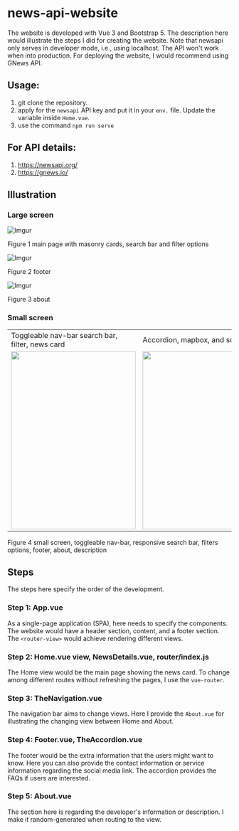 # news-api-website
The website is developed with Vue 3 and Bootstrap 5. The description here would illustrate the steps I did for creating the website. Note that newsapi only serves in developer mode, i.e., using localhost. The API won't work when into production. For deploying the website, I would recommend using GNews API.

## Usage:
1. git clone the repository.
2. apply for the ```newsapi``` API key and put it in your ```env.``` file. Update the variable inside ``` Home.vue ```.
3. use the command ``` npm run serve ```

## For API details:
1. https://newsapi.org/
2. https://gnews.io/

## Illustration
### Large screen
![Imgur](https://i.imgur.com/VB8LjrJl.png)

Figure 1 main page with masonry cards, search bar and filter options

![Imgur](https://i.imgur.com/2F0Xp2Sl.png)

Figure 2 footer

![Imgur](https://i.imgur.com/3ZgKAjll.png)

Figure 3 about

### Small screen

<table>
  <tr>
    <td>Toggleable nav-bar search bar, filter, news card</td>
    <td>Accordion, mapbox, and social icons</td>
    <td>About</td>
  </tr>
  <tr>
    <td><img src="https://i.imgur.com/AxSStxr.png" width=280 height=400></td>
    <td><img src="https://i.imgur.com/NHAISiC.png" width=280 height=400></td>
    <td><img src="https://i.imgur.com/UZGrJQd.png" width=280 height=400></td>
  </tr>
 </table>
Figure 4 small screen, toggleable nav-bar, responsive search bar, filters options, footer, about, description



## Steps
The steps here specify the order of the development.

### Step 1: App.vue
As a single-page application (SPA), here needs to specify the components. The website would have a header section, content, and a footer section. The ``` <router-view> ``` would achieve rendering different views. 

### Step 2: Home.vue view, NewsDetails.vue, router/index.js
The Home view would be the main page showing the news card. To change among different routes without refreshing the pages, I use the ```vue-router```.

### Step 3: TheNavigation.vue
The navigation bar aims to change views. Here I provide the ``` About.vue ``` for illustrating the changing view between Home and About.

### Step 4: Footer.vue, TheAccordion.vue
The footer would be the extra information that the users might want to know. Here you can also provide the contact information or service information regarding the social media link. The accordion provides the FAQs if users are interested.

### Step 5: About.vue
The section here is regarding the developer's information or description. I make it random-generated when routing to the view. 